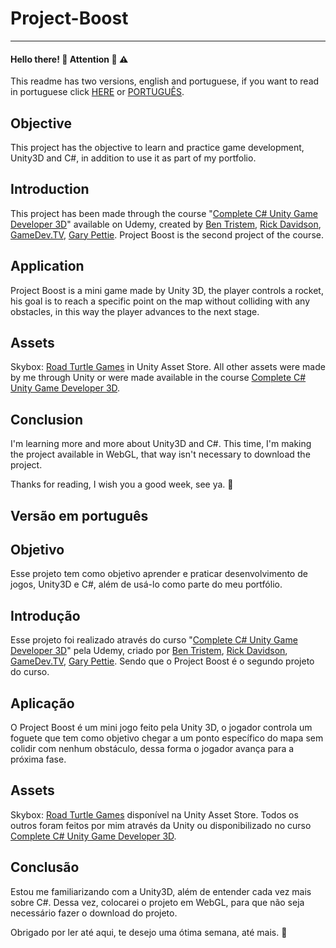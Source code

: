 # Project-Boost

---
#### Hello there! :wave: Attention :cop: :warning:

This readme has two versions, english and portuguese, if you want to read in portuguese click [HERE](#versão-em-português) or [PORTUGUÊS](#versão-em-português).

## Objective
This project has the objective to learn and practice game development, Unity3D and C#, in addition to use it as part of my portfolio.

## Introduction
This project has been made through the course "[Complete C# Unity Game Developer 3D](https://www.udemy.com/course/unitycourse2/)" available on Udemy, created by [Ben Tristem](https://www.udemy.com/course/unitycourse2/#instructor-1), [Rick Davidson](https://www.udemy.com/course/unitycourse2/#instructor-2), [GameDev.TV](https://www.udemy.com/course/unitycourse2/#instructor-3), [Gary Pettie](https://www.udemy.com/course/unitycourse2/#instructor-4). Project Boost is the second project of the course.

## Application
Project Boost is a mini game made by Unity 3D, the player controls a rocket, his goal is to reach a specific point on the map without colliding with any obstacles, in this way the player advances to the next stage.

## Assets
Skybox: [Road Turtle Games](https://assetstore.unity.com/packages/2d/textures-materials/sky/nebula-skyboxes-219924) in Unity Asset Store.
All other assets were made by me through Unity or were made available in the course [Complete C# Unity Game Developer 3D](https://www.udemy.com/course/unitycourse2/).

## Conclusion
I'm learning more and more about Unity3D and C#. This time, I'm making the project available in WebGL, that way isn't necessary to download the project.

Thanks for reading, I wish you a good week, see ya. :wave:


## Versão em português
## Objetivo
Esse projeto tem como objetivo aprender e praticar desenvolvimento de jogos, Unity3D e C#, além de usá-lo como parte do meu portfólio.

## Introdução
Esse projeto foi realizado através do curso "[Complete C# Unity Game Developer 3D](https://www.udemy.com/course/unitycourse2/)" pela Udemy, criado por [Ben Tristem](https://www.udemy.com/course/unitycourse2/#instructor-1), [Rick Davidson](https://www.udemy.com/course/unitycourse2/#instructor-2), [GameDev.TV](https://www.udemy.com/course/unitycourse2/#instructor-3), [Gary Pettie](https://www.udemy.com/course/unitycourse2/#instructor-4). Sendo que o Project Boost é o segundo projeto do curso.

## Aplicação
O Project Boost é um mini jogo feito pela Unity 3D, o jogador controla um foguete que tem como objetivo chegar a um ponto específico do mapa sem colidir com nenhum obstáculo, dessa forma o jogador avança para a próxima fase.

## Assets
Skybox: [Road Turtle Games](https://assetstore.unity.com/packages/2d/textures-materials/sky/nebula-skyboxes-219924) disponível na Unity Asset Store.
Todos os outros foram feitos por mim através da Unity ou disponibilizado no curso [Complete C# Unity Game Developer 3D](https://www.udemy.com/course/unitycourse2/).

## Conclusão
Estou me familiarizando com a Unity3D, além de entender cada vez mais sobre C#. Dessa vez, colocarei o projeto em WebGL, para que não seja necessário fazer o download do projeto.

Obrigado por ler até aqui, te desejo uma ótima semana, até mais. :wave: